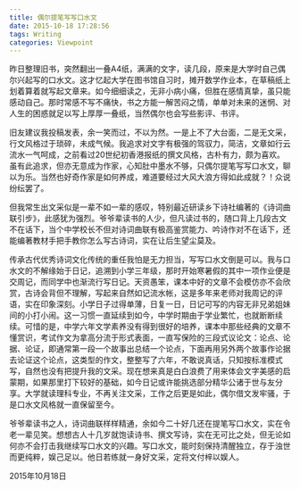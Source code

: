 ```yaml
---
title: 偶尔提笔写写口水文
date: 2015-10-18 17:28:56
tags: Writing
categories: Viewpoint
---
```


昨日整理旧书，突然翻出一叠A4纸，满满的文字，读几段，原来是大学时自己偶尔兴起写的口水文。这才忆起大学在图书馆自习时，摊开数学作业本，在草稿纸上划着算着就写起文章来。如今细细读之，无非小病小痛，但胜在感情真挚，虽只能感动自己。那时常感不写不痛快，书之方能一解苦闷之情，单单对未来的迷惘、对人生的困惑就足以写上厚厚一叠纸，当然偶尔也会写些影评、书评。

<!--more-->

旧友建议我投稿发表，余一笑而过，不以为然。一是上不了大台面，二是无文采，行文风格过于琐碎，未成气候。我追求对文字有极强的驾驭力，简洁，文章如行云流水一气呵成，之前看过20世纪初香港报纸的撰文风格，古朴有力，颇为喜欢。虽有此追求，但亦无意成为作家，心知肚中墨水不够，只偶尔提笔写写口水文，聊以为乐。当然也好奇作家是如何养成，难道要经过大风大浪方得如此成就？！众说纷纭罢了。

但我常生出文采似是一辈不如一辈的感叹，特别最近研读乡下诗社编著的《诗词曲联引步》，此感犹为强烈。爷爷辈读书的人少，但凡读过书的，随口背上几段古文不在话下，当个中学校长不但对诗词曲联有极高鉴赏能力、吟诗作对不在话下，还能编著教材手把手教你怎么写古诗词，实在让后生望尘莫及。

传承古代优秀诗词文化传统的重任我怕是无力担当，写写口水文倒是可以。我与口水文的不解缘始于日记，追溯到小学三年级，那时开始寒暑假的其中一项作业便是交周记，而同学中也渐流行写日记。天资愚笨，课本中好的文章不会模仿亦不会欣赏，古诗会背但不理解，写起来自然如记流水帐，这是多年来老师对我周记的评语，实在印象深刻。小学日子过得单薄，日复一日，日记可写的内容无非兄弟姐妹间的小打小闹。这一习惯一直延续到如今，中学时期由于学业繁忙，也就断断续续。可惜的是，中学六年文学素养没有得到很好的培养，课本中那些经典的文章不懂赏识，考试作文为拿高分流于形式表面，一直写保险的三段式议论文：论点、论据、论证，即通常第一段一个故事出总结一个论点，下面再用另外两个故事作论据去论证这个论点，这类型的作文，整整写了六年，不敢说真话，只知按标准模式写，自然也没有把提升我的文采。现在想来真是白白浪费了用来体会文字美感的启蒙期，如果那里打下较好的基础，如今日记或许能挑选部分精华公诸于世与友分享。大学就读理科专业，不再关注文采，工作之后更是如此，偶尔借文发牢骚，于是口水文风格就一直保留至今。

爷爷辈读书之人，诗词曲联样样精通，余如今二十好几还在提笔写口水文，实在令老一辈见笑。想想古人十几岁就饱读诗书、撰文写诗，实在无可比之处，但无论如何亦不会打击我继续写口水文的兴趣。写口水文，能时刻保持清醒独立，存于浊世而更纯粹，娱己足以。他日若练就一身好文采，定将文付梓以娱人。



2015年10月18日